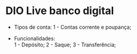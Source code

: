 # DIO Live banco digital


- Tipos de conta:
  1 - Contas corrente e poupança;
  
- Funcionalidades:  
  1 - Depósito;
  2 - Saque;
  3 - Transferência;
